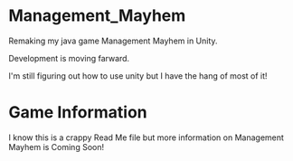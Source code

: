 # Management_Mayhem

Remaking my java game Management Mayhem in Unity.

Development is moving farward.

I'm still figuring out how to use unity but I have the hang of most of it!

# Game Information

I know this is a crappy Read Me file but more information on Management Mayhem is Coming Soon!

